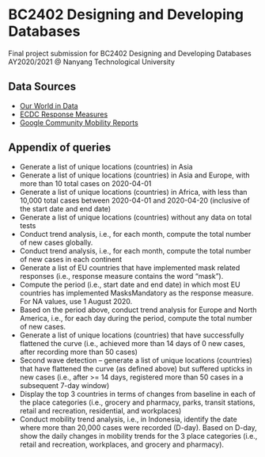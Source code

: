 # BC2402 Designing and Developing Databases
Final project submission for BC2402 Designing and Developing Databases AY2020/2021 @ Nanyang Technological University

## Data Sources
- [Our World in Data](https://github.com/owid/covid-19-data/tree/master/public/data)
- [ECDC Response Measures](https://www.ecdc.europa.eu/en/publications-data/download-data-response-measures-covid-19)
- [Google Community Mobility Reports](https://www.google.com/covid19/mobility/index.html?hl=en)

## Appendix of queries
- Generate a list of unique locations (countries) in Asia
- Generate a list of unique locations (countries) in Asia and Europe, with more than 10 total cases on 2020-04-01
- Generate a list of unique locations (countries) in Africa, with less than 10,000 total cases between 2020-04-01 and 2020-04-20 (inclusive of the start date and end date)
- Generate a list of unique locations (countries) without any data on total tests
- Conduct trend analysis, i.e., for each month, compute the total number of new cases globally. 
- Conduct trend analysis, i.e., for each month, compute the total number of new cases in each continent
- Generate a list of EU countries that have implemented mask related responses (i.e., response measure contains the word “mask”).
- Compute the period (i.e., start date and end date) in which most EU countries has implemented MasksMandatory as the response measure. For NA values, use 1 August 2020.
- Based on the period above, conduct trend analysis for Europe and North America, i.e., for each day during the period, compute the total number of new cases.
- Generate a list of unique locations (countries) that have successfully flattened the curve (i.e., achieved more than 14 days of 0 new cases, after recording more than 50 cases)
- Second wave detection – generate a list of unique locations (countries) that have flattened the curve (as defined above) but suffered upticks in new cases (i.e., after >= 14 days, registered more than 50 cases in a subsequent 7-day window)
- Display the top 3 countries in terms of changes from baseline in each of the place categories (i.e., grocery and pharmacy, parks, transit stations, retail and recreation, residential, and workplaces)
- Conduct mobility trend analysis, i.e., in Indonesia, identify the date where more than 20,000 cases were recorded (D-day). Based on D-day, show the daily changes in mobility trends for the 3 place categories (i.e., retail and recreation, workplaces, and grocery and pharmacy).

